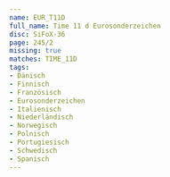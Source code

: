 ```yaml
---
name: EUR_T11D
full_name: Time 11 d Eurosonderzeichen
disc: SiFoX-36
page: 245/2
missing: true
matches: TIME_11D
tags:
- Dänisch
- Finnisch
- Französisch
- Eurosonderzeichen
- Italienisch
- Niederländisch
- Norwegisch
- Polnisch
- Portugiesisch
- Schwedisch
- Spanisch
---
```


